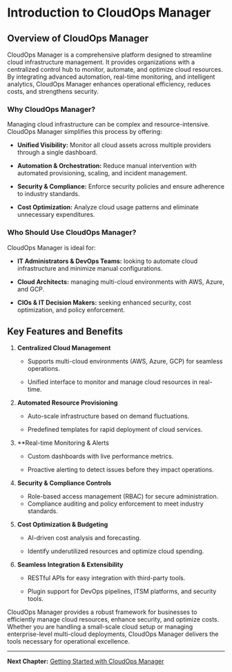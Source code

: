 # Introduction to CloudOps Manager

## Overview of CloudOps Manager

CloudOps Manager is a comprehensive platform designed to streamline cloud infrastructure management. It provides organizations with a centralized control hub to monitor, automate, and optimize cloud resources. By integrating advanced automation, real-time monitoring, and intelligent analytics, CloudOps Manager enhances operational efficiency, reduces costs, and strengthens security.

### Why CloudOps Manager?

Managing cloud infrastructure can be complex and resource-intensive. CloudOps Manager simplifies this process by offering:

*   **Unified Visibility:** Monitor all cloud assets across multiple providers through a single dashboard.

*   **Automation & Orchestration:** Reduce manual intervention with automated provisioning, scaling, and incident management.

*   **Security & Compliance:** Enforce security policies and ensure adherence to industry standards.

*   **Cost Optimization:** Analyze cloud usage patterns and eliminate unnecessary expenditures.

### Who Should Use CloudOps Manager?

CloudOps Manager is ideal for:

*   **IT Administrators & DevOps Teams:** looking to automate cloud infrastructure and minimize manual configurations.

*   **Cloud Architects:** managing multi-cloud environments with AWS, Azure, and GCP.

*   **CIOs & IT Decision Makers:** seeking enhanced security, cost optimization, and policy enforcement.

## Key Features and Benefits

1. **Centralized Cloud Management**

    *   Supports multi-cloud environments (AWS, Azure, GCP) for seamless operations.
    
    *   Unified interface to monitor and manage cloud resources in real-time.

1. **Automated Resource Provisioning**

    *   Auto-scale infrastructure based on demand fluctuations.

    *   Predefined templates for rapid deployment of cloud services.

1. **Real-time Monitoring & Alerts

    *   Custom dashboards with live performance metrics.

    *   Proactive alerting to detect issues before they impact operations.

1. **Security & Compliance Controls**

    *   Role-based access management (RBAC) for secure administration.
    *   Compliance auditing and policy enforcement to meet industry standards.

1. **Cost Optimization & Budgeting**

    *   AI-driven cost analysis and forecasting.

    *   Identify underutilized resources and optimize cloud spending.

1. **Seamless Integration & Extensibility**

    *   RESTful APIs for easy integration with third-party tools.

    *   Plugin support for DevOps pipelines, ITSM platforms, and security tools.

CloudOps Manager provides a robust framework for businesses to efficiently manage cloud resources, enhance security, and optimize costs. Whether you are handling a small-scale cloud setup or managing enterprise-level multi-cloud deployments, CloudOps Manager delivers the tools necessary for operational excellence.

---

**Next Chapter:** [Getting Started with CloudOps Manager](#)
